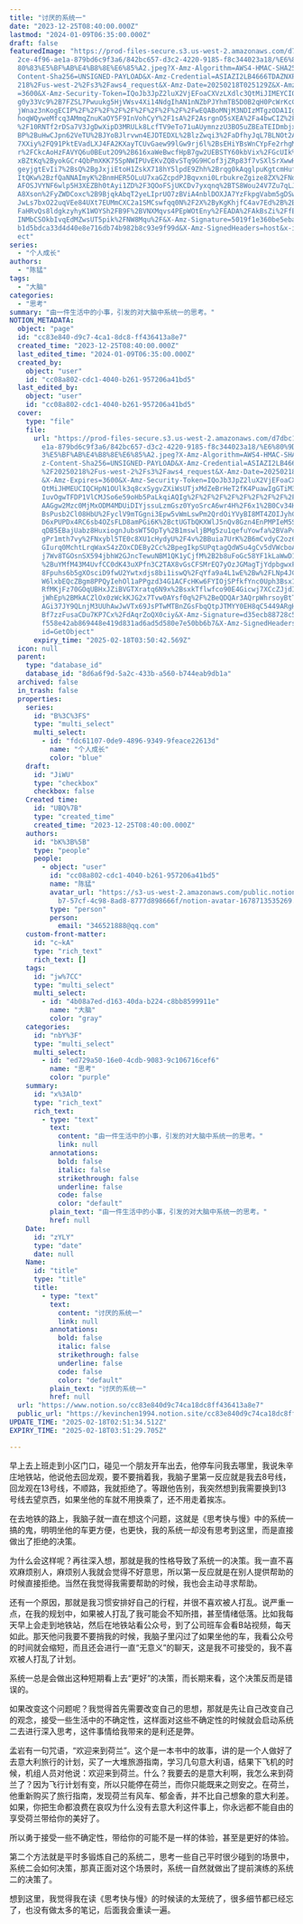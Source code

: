 ```yaml
---
title: "讨厌的系统一"
date: "2023-12-25T08:40:00.000Z"
lastmod: "2024-01-09T06:35:00.000Z"
draft: false
featuredImage: "https://prod-files-secure.s3.us-west-2.amazonaws.com/d7dbc101-8\
  2ce-4f96-ae1a-879bd6c9f3a6/842bc657-d3c2-4220-9185-f8c344023a18/%E6%80%9D%E8%\
  80%83%E5%BF%AB%E4%B8%8E%E6%85%A2.jpeg?X-Amz-Algorithm=AWS4-HMAC-SHA256&X-Amz-\
  Content-Sha256=UNSIGNED-PAYLOAD&X-Amz-Credential=ASIAZI2LB4666TDAZNXP%2F20250\
  218%2Fus-west-2%2Fs3%2Faws4_request&X-Amz-Date=20250218T025129Z&X-Amz-Expires\
  =3600&X-Amz-Security-Token=IQoJb3JpZ2luX2VjEFoaCXVzLXdlc3QtMiJIMEYCIQDhNok4RY\
  g0y33Vc9%2B7FZSL7Pwuukg5HjVWsv4Xi14NdgIhAN1nNZbPJYhmTB5D0B2qH0PcWrKcCFCFKiJYE\
  jWnaz3nKogECIP%2F%2F%2F%2F%2F%2F%2F%2F%2F%2FwEQABoMNjM3NDIzMTgzODA1IgwsR%2FNU\
  hoqWQyweMfcq3AMmqZnuKaOY5F9InVohCyY%2F1sA%2F2AsrgnO5sXEA%2Fa4bwCIZ%2FK%2BKTdr\
  %2F10RNTf2rDSa7V3JgDwXipD3MRULk8LcfTV9eTo71uAUymnzzU3BO5uZBEaTEIDmbjxy7%2BUu6\
  BP%2BuHwCJpn62VeTU%2BJYoBJlrvwn4EJDTEDXL%2BlzZwqi3%2FaDfhyJqL7BLNOt2A85NDDnkq\
  7XXiy%2FQ91PktEVadLXJ4FA2KXayTCUvGaew99lGw9rj6l%2BsEHiYBsWnCYpFe2rhgMhnRJp8ep\
  r%2FCkcAoHzFAVYQ6u0BEut2O9%2B616xaWeBwcfHpB7gw2UEBSTY60kbVix%2FGcUIk%2F22s3py\
  xBZtKq%2ByokGCr4QbPmXKK75SpNWIPUvEKvZQ8vSTq9G9HCof3jZRp83f7vSXlSrXwwHG3KOZ02Y\
  geyjgtEvIi7%2BsQ%2BgJxjiEtoH1ZskX718hY5lpdE9Zhh%2Brqg0kAqglpuKgtcmHufulapLyiK\
  ItQKw%2BzfQaNNAImyK%2BnmHER5OLuU7xaGZcpdPJBqvxni0LrbukreZgize8ZX%2FNd%2BeP0z4\
  AFOSJVYNF6wlp5H3XEZBh0tAyi1ZD%2F3QOoFSjUKCDv7yxqnq%2BTS8Wou24V7Zu7qLJTCAAvNOK\
  A8Xson%2FyZWDCoxc%2B9BjqkAbqT2yeLIprUO7zBViA4nblDOXJA7YzFkpgVabm5gDSw9cCcweqL\
  JwLs7bxO22uqVEe84UXt7EUMmCXC2a1SMCswfqq0N%2F2X%2ByKgKhjfC4av7Ed%2B%2BuHE8k6%2\
  FaHRvQs8ldgkzyhyK1WOYSh2FB9F%2BVNXMqvs4PEpWOtEny%2FEADA%2FAkBsZi%2FfEynvQENJ0\
  INMbCSOkbIvqEdMZwsUT5pik%2FNW8Mqu%2F&X-Amz-Signature=5019f1e360be5eba86ebfe96\
  b1d5bdca33d4d40e8e716db74b982b8c93e9f99d&X-Amz-SignedHeaders=host&x-id=GetObj\
  ect"
series:
  - "个人成长"
authors:
  - "陈猛"
tags:
  - "大脑"
categories:
  - "思考"
summary: "由一件生活中的小事，引发的对大脑中系统一的思考。"
NOTION_METADATA:
  object: "page"
  id: "cc83e840-d9c7-4ca1-8dc8-ff436413a8e7"
  created_time: "2023-12-25T08:40:00.000Z"
  last_edited_time: "2024-01-09T06:35:00.000Z"
  created_by:
    object: "user"
    id: "cc08a802-cdc1-4040-b261-957206a41bd5"
  last_edited_by:
    object: "user"
    id: "cc08a802-cdc1-4040-b261-957206a41bd5"
  cover:
    type: "file"
    file:
      url: "https://prod-files-secure.s3.us-west-2.amazonaws.com/d7dbc101-82ce-4f96-a\
        e1a-879bd6c9f3a6/842bc657-d3c2-4220-9185-f8c344023a18/%E6%80%9D%E8%80%8\
        3%E5%BF%AB%E4%B8%8E%E6%85%A2.jpeg?X-Amz-Algorithm=AWS4-HMAC-SHA256&X-Am\
        z-Content-Sha256=UNSIGNED-PAYLOAD&X-Amz-Credential=ASIAZI2LB4662QSKB4LU\
        %2F20250218%2Fus-west-2%2Fs3%2Faws4_request&X-Amz-Date=20250218T025042Z\
        &X-Amz-Expires=3600&X-Amz-Security-Token=IQoJb3JpZ2luX2VjEFoaCXVzLXdlc3\
        QtMiJHMEUCIQCHpN1OUlk3q8cxSygvZXiWsUTjxMdZeBrHeT2fK4PuawIgGTiM3iHozvWpH\
        IuvOgwTFDP1VlCMJSo6e59oHb5PaLkqiAQIg%2F%2F%2F%2F%2F%2F%2F%2F%2F%2F%2FAR\
        AAGgw2Mzc0MjMxODM4MDUiDIYjssuLzmGsz0YyoSrcA6wr4H%2F6x1%2B0Cv34HlAm2Yw6J\
        BsPusb2Cl08HbU%2FyclV9mTGgni3Epw5vWmLswPm2QrdOiYVyBI8MT4ZOIJyhCBI0bR8lK\
        D6xPUPDx4RC6sb4OZsFLD8amPGi6K%2BctUGTbQKXWlJ5nQv8Gzn4EnPMPIeM5S5QP8%2F1\
        qDB5EBajUabz8HuxiognJubsWT5OpTy%2B1mswljBMg5zu1qefuYowfa%2BVaPcpA05up9B\
        gPr1mth7vy%2FNxybl5TE0c8XU1cHydyU%2F4v%2BBuia7UrK%2B6mCvdyC2oz6ESqCDbPu\
        GIurq0MchtLrqWaxS4zZOxCDEBy2Cc%2BpegIkpSUPqtagQdWSu4gCv5dVWcboATxxbqNpV\
        j7Wv8TGOsnSX594jbhW2GJncTewuNBM1QK1yCjfM%2B2b8uFoGc58YF1kLaWwD17rXqP0mh\
        %2BuYMfM43M4UvfCC0dK43uXPfn3C2TAX8vGsCFSMrEQ7yOzJGMagTjYdpbgwxFCVRvliNa\
        8Fpuhs6b5gXOsciD9fwU2Ywtxdjs8bi1iswQ%2FqYfa9a4L1wE%2Bw%2FLNp4JCl8zcqQKG\
        W6lxbEQcZBgm8PPQyIehOl1aPPgzd34G1ACFcHKw6FYIOjSPfkfYnc0Uph3Bsx1QtqrFl1Y\
        RfMKjFz70GOqUBHxJZiBVGTXratq6N9x%2BsxkTflwfco90E4Gicwj7XCcZJjdIXIEEh243\
        jWhEp%2BMkACZlOx0zWckKJG2x7Tvw0AYsf0q%2F%2BeQDQAr3AQrpWhrsoyBtTHfVcrqhg\
        AGi37JY9QLnjM3UUhAwJwVTx69JsPTwMTBnZGsFbqQtpJTMYY0EH8qC5449ARgHypwp%2Bc\
        Bf7zzFusaCDu7KP7Cx%2FdAqrZoQX0ciy&X-Amz-Signature=d35ecb88728c514d0222f\
        f558e42ab869448e419d831ad6ad5d580e7e50bb6b7&X-Amz-SignedHeaders=host&x-\
        id=GetObject"
      expiry_time: "2025-02-18T03:50:42.569Z"
  icon: null
  parent:
    type: "database_id"
    database_id: "8d6a6f9d-5a2c-433b-a560-b744eab9db1a"
  archived: false
  in_trash: false
  properties:
    series:
      id: "B%3C%3FS"
      type: "multi_select"
      multi_select:
        - id: "fdc61107-0de9-4896-9349-9feace22613d"
          name: "个人成长"
          color: "blue"
    draft:
      id: "JiWU"
      type: "checkbox"
      checkbox: false
    Created time:
      id: "UBQ%7B"
      type: "created_time"
      created_time: "2023-12-25T08:40:00.000Z"
    authors:
      id: "bK%3B%5B"
      type: "people"
      people:
        - object: "user"
          id: "cc08a802-cdc1-4040-b261-957206a41bd5"
          name: "陈猛"
          avatar_url: "https://s3-us-west-2.amazonaws.com/public.notion-static.com/775523\
            b7-57cf-4c98-8ad8-8777d898666f/notion-avatar-1678713535269.png"
          type: "person"
          person:
            email: "346521888@qq.com"
    custom-front-matter:
      id: "c~kA"
      type: "rich_text"
      rich_text: []
    tags:
      id: "jw%7CC"
      type: "multi_select"
      multi_select:
        - id: "4b08a7ed-d163-40da-b224-c8bb8599911e"
          name: "大脑"
          color: "gray"
    categories:
      id: "nbY%3F"
      type: "multi_select"
      multi_select:
        - id: "ed729a50-16e0-4cdb-9083-9c106716cef6"
          name: "思考"
          color: "purple"
    summary:
      id: "x%3AlD"
      type: "rich_text"
      rich_text:
        - type: "text"
          text:
            content: "由一件生活中的小事，引发的对大脑中系统一的思考。"
            link: null
          annotations:
            bold: false
            italic: false
            strikethrough: false
            underline: false
            code: false
            color: "default"
          plain_text: "由一件生活中的小事，引发的对大脑中系统一的思考。"
          href: null
    Date:
      id: "zYLY"
      type: "date"
      date: null
    Name:
      id: "title"
      type: "title"
      title:
        - type: "text"
          text:
            content: "讨厌的系统一"
            link: null
          annotations:
            bold: false
            italic: false
            strikethrough: false
            underline: false
            code: false
            color: "default"
          plain_text: "讨厌的系统一"
          href: null
  url: "https://www.notion.so/cc83e840d9c74ca18dc8ff436413a8e7"
  public_url: "https://kevinchen1994.notion.site/cc83e840d9c74ca18dc8ff436413a8e7"
UPDATE_TIME: "2025-02-18T02:51:34.512Z"
EXPIRY_TIME: "2025-02-18T03:51:29.705Z"

---
```

<link rel="stylesheet" href="https://cdn.jsdelivr.net/npm/katex@0.16.2/dist/katex.min.css" integrity="sha384-bYdxxUwYipFNohQlHt0bjN/LCpueqWz13HufFEV1SUatKs1cm4L6fFgCi1jT643X" crossorigin="anonymous">


早上去上班走到小区门口，碰见一个朋友开车出去，他停车问我去哪里，我说朱辛庄地铁站，他说他去回龙观，要不要捎着我，我脑子里第一反应就是我去8号线，回龙观在13号线，不顺路，我就拒绝了。等跟他告别，我突然想到我需要换到13号线去望京西，如果坐他的车就不用换乘了，还不用走着挨冻。


在去地铁的路上，我脑子就一直在想这个问题，这就是《思考快与慢》中的系统一搞的鬼，明明坐他的车更方便，也更快，我的系统一却没有思考到这里，而是直接做出了拒绝的决策。


为什么会这样呢？再往深入想，那就是我的性格导致了系统一的决策。我一直不喜欢麻烦别人，麻烦别人我就会觉得不好意思，所以第一反应就是在别人提供帮助的时候直接拒绝。当然在我觉得我需要帮助的时候，我也会主动寻求帮助。


还有一个原因，那就是我习惯安排好自己的行程，并很不喜欢被人打乱。说严重一点，在我的规划中，如果被人打乱了我可能会不知所措，甚至情绪低落。比如我每天早上会走到地铁站，然后在地铁站看公众号，到了公司班车会看B站视频，每天如此。那天他问我要不要捎我的时候，我脑子里闪过了如果坐他的车，我看公众号的时间就会缩短，而且还会进行一直“无意义”的聊天，这是我不可接受的，我不喜欢被人打乱了计划。


系统一总是会做出这种短期看上去“更好”的决策，而长期来看，这个决策反而是错误的。


如果改变这个问题呢？我觉得首先需要改变自己的思想，那就是先让自己改变自己的观念，接受一些生活中的不确定性，这样面对这些不确定性的时候就会启动系统二去进行深入思考，这件事情给我带来的是利还是弊。


孟岩有一句咒语，“欢迎来到荷兰”。这个是一本书中的故事，讲的是一个人做好了去意大利旅行的计划，买了一大堆旅游指南，学习几句意大利语，结果下飞机的时候，机组人员对他说：欢迎来到荷兰。什么？我要去的是意大利啊，我怎么来到荷兰了？因为飞行计划有变，所以只能停在荷兰，而你只能既来之则安之。在荷兰，他重新购买了旅行指南，发现荷兰有风车、郁金香，并不比自己想象的意大利差。如果，你把生命都浪费在哀叹为什么没有去意大利这件事上，你永远都不能自由的享受荷兰带给你的美好了。


所以勇于接受一些不确定性，带给你的可能不是一样的体验，甚至是更好的体验。


第二个方法就是平时多锻炼自己的系统二，思考一些自己平时很少碰到的场景中，系统二会如何决策，那真正面对这个场景时，系统一自然就做出了提前演练的系统二的决策了。


想到这里，我觉得我在读《思考快与慢》的时候读的太笼统了，很多细节都已经忘了，也没有做太多的笔记，后面我会重读一遍。

